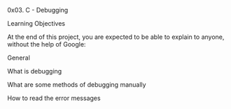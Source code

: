 0x03. C - Debugging


Learning Objectives

At the end of this project, you are expected to be able to explain to anyone, without the help of Google:



General

What is debugging

What are some methods of debugging manually

How to read the error messages
